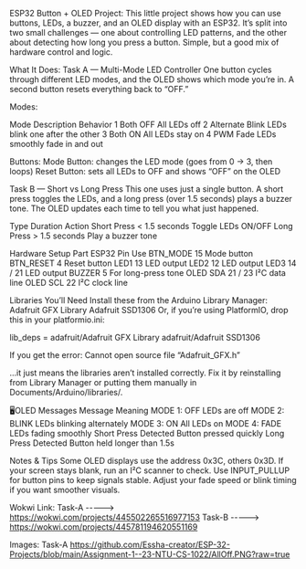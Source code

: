 ESP32 Button + OLED Project:
This little project shows how you can use buttons, LEDs, a buzzer, and an OLED display with an ESP32.
It’s split into two small challenges — one about controlling LED patterns, and the other about detecting how long you press a button.
Simple, but a good mix of hardware control and logic.

What It Does:
Task A — Multi-Mode LED Controller
One button cycles through different LED modes, and the OLED shows which mode you’re in.
A second button resets everything back to “OFF.”

Modes:

Mode Description	    Behavior
1	Both OFF	        All LEDs off
2	Alternate Blink	    LEDs blink one after the other
3	Both ON	            All LEDs stay on
4	PWM Fade	        LEDs smoothly fade in and out

Buttons:
Mode Button: changes the LED mode (goes from 0 → 3, then loops)
Reset Button: sets all LEDs to OFF and shows “OFF” on the OLED

Task B — Short vs Long Press
This one uses just a single button.
A short press toggles the LEDs, and a long press (over 1.5 seconds) plays a buzzer tone.
The OLED updates each time to tell you what just happened.

Type	        Duration	Action
Short Press	< 1.5 seconds	Toggle LEDs ON/OFF
Long Press	> 1.5 seconds	Play a buzzer tone

Hardware Setup
Part	ESP32 Pin	Use
BTN_MODE	15	Mode button
BTN_RESET	4	Reset button
LED1	13	LED output
LED2	12	LED output
LED3	14 / 21	LED output
BUZZER	5	For long-press tone
OLED SDA	21 / 23	I²C data line
OLED SCL	22	I²C clock line

Libraries You’ll Need
Install these from the Arduino Library Manager:
Adafruit GFX Library
Adafruit SSD1306
Or, if you’re using PlatformIO, drop this in your platformio.ini:

lib_deps =
    adafruit/Adafruit GFX Library
    adafruit/Adafruit SSD1306


If you get the error:
Cannot open source file “Adafruit_GFX.h”

…it just means the libraries aren’t installed correctly.
Fix it by reinstalling from Library Manager or putting them manually in
Documents/Arduino/libraries/.

🖥OLED Messages
Message	Meaning
MODE 1: OFF	LEDs are off
MODE 2: BLINK	LEDs blinking alternately
MODE 3: ON	All LEDs on
MODE 4: FADE	LEDs fading smoothly
Short Press Detected	Button pressed quickly
Long Press Detected	Button held longer than 1.5s

Notes & Tips
Some OLED displays use the address 0x3C, others 0x3D.
If your screen stays blank, run an I²C scanner to check.
Use INPUT_PULLUP for button pins to keep signals stable.
Adjust your fade speed or blink timing if you want smoother visuals.

Wokwi Link:
Task-A -----> https://wokwi.com/projects/445502265516977153
Task-B -----> https://wokwi.com/projects/445781194620551169

Images:
Task-A
https://github.com/Essha-creator/ESP-32-Projects/blob/main/Assignment-1--23-NTU-CS-1022/AllOff.PNG?raw=true
